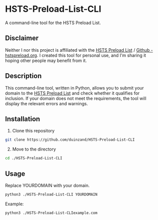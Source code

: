 # HSTS-Preload-List-CLI
A command-line tool for the HSTS Preload List.

## Disclaimer
Neither I nor this project is affiliated with the [HSTS Preload List](https://hstspreload.org/) / [Github - hstspreload.org](https://github.com/chromium/hstspreload.org). 
I created this tool for personal use, and I'm sharing it hoping other people may benefit from it.

## Description
This command-line tool, written in Python, allows you to submit your domain to the [HSTS Preload List](https://hstspreload.org/) and check whether it qualifies for inclusion. 
If your domain does not meet the requirements, the tool will display the relevant errors and warnings.

## Installation
1. Clone this repository
```bash
git clone https://github.com/duinzand/HSTS-Preload-List-CLI
```

2. Move to the directory
```bash
cd ./HSTS-Preload-List-CLI
```

## Usage
Replace YOURDOMAIN with your domain.
```bash
python3 ./HSTS-Preload-List-CLI YOURDOMAIN
```

Example: 
```bash
python3 ./HSTS-Preload-List-CLIexample.com
```
